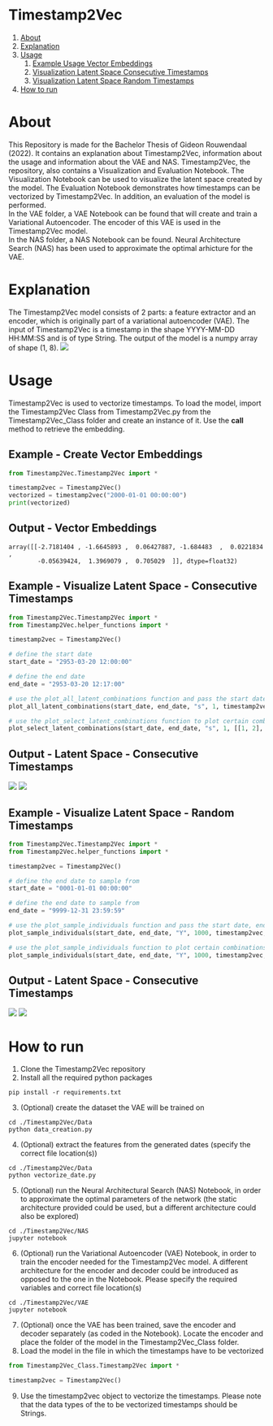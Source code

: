# Timestamp2Vec


1. [About](#about)
2. [Explanation](#explanation)
3. [Usage](#usage)
    1. [Example Usage Vector Embeddings](#example---create-vector-embeddings)
    2. [Visualization Latent Space Consecutive Timestamps](#example---visualize-latent-space---consecutive-timestamps)
    3. [Visualization Latent Space Random Timestamps](#example---visualize-latent-space---random-timestamps)
4. [How to run](#how-to-run)

# About
This Repository is made for the Bachelor Thesis of Gideon Rouwendaal (2022). It contains an explanation about Timestamp2Vec, information about the usage and information about the VAE and NAS. Timestamp2Vec, the repository, also contains a Visualization and Evaluation Notebook. The Visualization Notebook can be used to visualize the latent space created by the model. The Evaluation Notebook demonstrates how timestamps can be vectorized by Timestamp2Vec. In addition, an evaluation of the model is performed. <br>
In the VAE folder, a VAE Notebook can be found that will create and train a Variational Autoencoder. The encoder of this VAE is used in the Timestamp2Vec model. <br>
In the NAS folder, a NAS Notebook can be found. Neural Architecture Search (NAS) has been used to approximate the  optimal arhicture for the VAE.

# Explanation
The Timestamp2Vec model consists of 2 parts: a feature extractor and an encoder, which is originally part of a variational autoencoder (VAE). The input of Timestamp2Vec is a timestamp in the shape YYYY-MM-DD HH:MM:SS and is of type String. The output of the model is a numpy array of shape (1, 8).
![](./Timestamp2Vec.png)
# Usage
Timestamp2Vec is used to vectorize timestamps. To load the model, import the Timestamp2Vec Class from Timestamp2Vec.py from the Timestamp2Vec_Class folder and create an instance of it. Use the __call__ method to retrieve the embedding.
## Example - Create Vector Embeddings
```python
from Timestamp2Vec.Timestamp2Vec import *

timestamp2vec = Timestamp2Vec()
vectorized = timestamp2vec("2000-01-01 00:00:00")
print(vectorized)
```

## Output - Vector Embeddings
```
array([[-2.7181404 , -1.6645893 ,  0.06427887, -1.684483  ,  0.0221834 ,
        -0.05639424,  1.3969079 ,  0.705029  ]], dtype=float32)
```

## Example - Visualize Latent Space - Consecutive Timestamps
```python
from Timestamp2Vec.Timestamp2Vec import *
from Timestamp2Vec.helper_functions import *

timestamp2vec = Timestamp2Vec()

# define the start date
start_date = "2953-03-20 12:00:00"

# define the end date
end_date = "2953-03-20 12:17:00"

# use the plot_all_latent_combinations function and pass the start date, end date, the interest, the interval, and the model
plot_all_latent_combinations(start_date, end_date, "s", 1, timestamp2vec)

# use the plot_select_latent_combinations function to plot certain combinations and pass the start date, end date, the interest, the interval, the latent combinations, and the model
plot_select_latent_combinations(start_date, end_date, "s", 1, [[1, 2], [1, 3], [1, 4], [1, 5], [1, 6], [1, 7], [1, 8]], timestamp2vec)
```

## Output - Latent Space - Consecutive Timestamps
![](./second_consec_all.png)
![](./second_consec_specific.png)

## Example - Visualize Latent Space - Random Timestamps
```python
from Timestamp2Vec.Timestamp2Vec import *
from Timestamp2Vec.helper_functions import *

timestamp2vec = Timestamp2Vec()

# define the end date to sample from
start_date = "0001-01-01 00:00:00"

# define the end date to sample from
end_date = "9999-12-31 23:59:59"

# use the plot_sample_individuals function and pass the start date, end date, the interest, the number of samples, the model, and whether the interest should be the same as the start_date
plot_sample_individuals(start_date, end_date, "Y", 1000, timestamp2vec, single_interst=False)

# use the plot_sample_individuals function to plot certain combinations and and pass the start date, end date, the interest, the number of samples, the model, and whether the interest should be the same as the start_date
plot_sample_individuals(start_date, end_date, "Y", 1000, timestamp2vec,  [[1, 2], [1, 3], [1, 4], [1, 5], [1, 6], [1, 7], [1, 8]], single_interst=False)
```

## Output - Latent Space - Consecutive Timestamps
![](./second_random_all.png)
![](./second_random_specific.png)

# How to run
1. Clone the Timestamp2Vec repository 
2. Install all the required python packages
```
pip install -r requirements.txt
```
3. (Optional) create the dataset the VAE will be trained on
```
cd ./Timestamp2Vec/Data
python data_creation.py
```
4. (Optional) extract the features from the generated dates (specify the correct file location(s))
```
cd ./Timestamp2Vec/Data
python vectorize_date.py
```
5. (Optional) run the Neural Architectural Search (NAS) Notebook, in order to approximate the optimal parameters of the network (the static architecture provided could be used, but a different architecture could also be explored)
```
cd ./Timestamp2Vec/NAS
jupyter notebook
```
6. (Optional) run the Variational Autoencoder (VAE) Notebook, in order to train the encoder needed for the Timestamp2Vec model. A different architecture for the encoder and decoder could be introduced as opposed to the one in the Notebook. Please specify the required variables and correct file location(s)
```
cd ./Timestamp2Vec/VAE
jupyter notebook
```
7. (Optional) once the VAE has been trained, save the encoder and decoder separately (as coded in the Notebook). Locate the encoder and place the folder of the model in the Timestamp2Vec_Class folder. 
8. Load the model in the file in which the timestamps have to be vectorized
```python
from Timestamp2Vec_Class.Timestamp2Vec import *

timestamp2vec = Timestamp2Vec()
```
9. Use the timestamp2vec object to vectorize the timestamps. Please note that the data types of the to be vectorized timestamps should be Strings.